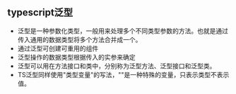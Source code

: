 ## typescript泛型

- 泛型是一种参数化类型，一般用来处理多个不同类型参数的方法。也就是通过传入通用的数据类型将多个方法合并成一个。
- 通过泛型可创建可重用的组件
- 泛型操作的数据类型根据传入的实参来确定
- 泛型可以用在方法接口和类中，分别称为泛型方法、泛型接口和泛型类。
- TS泛型同样使用"类型变量<T>"的写法，"<T>"是一种特殊的变量，只表示类型不表示值。